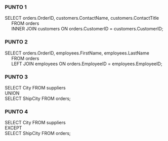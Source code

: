 ### PUNTO 1
SELECT orders.OrderID, customers.ContactName, customers.ContactTitle<br />
&ensp;&ensp;&ensp;FROM orders<br />
&ensp;&ensp;&ensp;INNER JOIN customers ON orders.CustomerID = customers.CustomerID;

### PUNTO 2
SELECT orders.OrderID, employees.FirstName, employees.LastName<br />
&ensp;&ensp;&ensp;FROM orders<br />
&ensp;&ensp;&ensp;LEFT JOIN employees ON orders.EmployeeID = employees.EmployeeID;

### PUNTO 3
SELECT City FROM suppliers<br />
UNION<br />
SELECT ShipCity FROM orders;

### PUNTO 4
SELECT City FROM suppliers<br />
EXCEPT<br />
SELECT ShipCity FROM orders;
